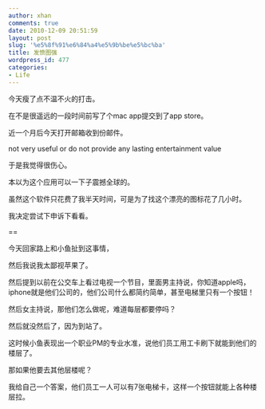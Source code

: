 ```yaml
---
author: xhan
comments: true
date: 2010-12-09 20:51:59
layout: post
slug: '%e5%8f%91%e6%84%a4%e5%9b%be%e5%bc%ba'
title: 发愤图强
wordpress_id: 477
categories:
- Life
---
```


今天瘦了点不温不火的打击。

在不是很遥远的一段时间前写了个mac app提交到了app store。

近一个月后今天打开邮箱收到份邮件。

not very useful or do not provide any lasting entertainment value

于是我觉得很伤心。

本以为这个应用可以一下子震撼全球的。

虽然这个软件只花费了我半天时间，可是为了找这个漂亮的图标花了几小时。

我决定尝试下申诉下看看。

==

今天回家路上和小鱼扯到这事情，

然后我说我太鄙视苹果了。

然后提到以前在公交车上看过电视一个节目，里面男主持说，你知道apple吗，iphone就是他们公司的，他们公司什么都简约简单，甚至电梯里只有一个按钮！

然后女主持说，那他们怎么做呢，难道每层都要停吗？

然后就没然后了，因为到站了。

这时候小鱼表现出一个职业PM的专业水准，说他们员工用工卡刷下就能到他们的楼层了。

那如果他要去其他层楼呢？

我给自己一个答案，他们员工一人可以有7张电梯卡，这样一个按钮就能上各种楼层拉。
